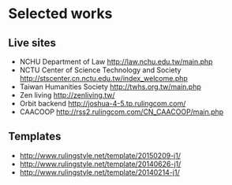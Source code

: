 # Selected works

## Live sites
- NCHU Department of Law
  http://law.nchu.edu.tw/main.php
- NCTU Center of Science Technology and Society
  http://stscenter.cn.nctu.edu.tw/index_welcome.php
- Taiwan Humanities Society
  http://twhs.org.tw/main.php
- Zen living
  http://zenliving.tw/
- Orbit backend
  http://joshua-4-5.tp.rulingcom.com/
- CAACOOP
  http://rss2.rulingcom.com/CN_CAACOOP/main.php

## Templates 
- http://www.rulingstyle.net/template/20150209-j1/
- http://www.rulingstyle.net/template/20140626-j1/
- http://www.rulingstyle.net/template/20140214-j1/

